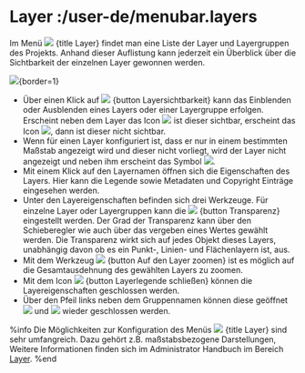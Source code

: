 # Layer :/user-de/menubar.layers

Im Menü ![](baseline-layers-24px.svg) {title Layer} findet man eine Liste der Layer und Layergruppen des Projekts. Anhand dieser Auflistung kann jederzeit ein Überblick über die Sichtbarkeit der einzelnen Layer gewonnen werden.

![](layer.png){border=1}

* Über einen Klick auf ![](baseline-visibility-24px.svg) {button Layersichtbarkeit} kann das Einblenden oder Ausblenden eines Layers oder einer Layergruppe erfolgen. Erscheint neben dem Layer das Icon ![](baseline-visibility-24px.svg) ist dieser sichtbar, erscheint das Icon ![](baseline-visibility_off-24px.svg), dann ist dieser nicht sichtbar. 
* Wenn für einen Layer konfiguriert ist, dass er nur in einem bestimmten Maßstab angezeigt wird und dieser nicht vorliegt, wird der Layer nicht angezeigt und neben ihm erscheint das Symbol ![](block-24px.svg).
* Mit einem Klick auf den Layernamen öffnen sich die Eigenschaften des Layers. Hier kann die Legende sowie Metadaten und Copyright Einträge eingesehen werden.
* Unter den Layereigenschaften befinden sich drei Werkzeuge. Für einzelne Layer oder Layergruppen kann die ![](opacity-24px.svg) {button Transparenz} eingestellt werden. Der Grad der Transparenz kann über den Schieberegler wie auch über das vergeben eines Wertes gewählt werden. Die Transparenz wirkt sich auf jedes Objekt dieses Layers, unabhängig davon ob es ein Punkt-, Linien- und Flächenlayern ist, aus. 
* Mit dem Werkzeug ![](baseline-zoom_out_map-24px.svg) {button Auf den Layer zoomen} ist es möglich auf die Gesamtausdehnung des gewählten Layers zu zoomen. 
* Mit dem Icon ![](baseline-close-24px.svg) {button Layerlegende schließen} können die Layereigenschaften geschlossen werden.
* Über den Pfeil links neben dem Gruppennamen können diese geöffnet ![](baseline-chevron_right-24px.svg) und ![](baseline-expand_more-24px.svg) wieder geschlossen werden.

%info
 Die Möglichkeiten zur Konfiguration des Menüs ![](baseline-layers-24px.svg) {title Layer} sind sehr umfangreich. Dazu gehört z.B. maßstabsbezogene Darstellungen,  Weitere Informationen finden sich im Administrator Handbuch im Bereich [Layer](/doc/8.0/admin-de/config-az/layer/index.html).
%end 


